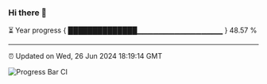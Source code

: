 ### Hi there 👋

⏳ Year progress { ██████████████▁▁▁▁▁▁▁▁▁▁▁▁▁▁▁▁ } 48.57 %

---

⏰ Updated on Wed, 26 Jun 2024 18:19:14 GMT

![Progress Bar CI](https://github.com/liununu/liununu/workflows/Progress%20Bar%20CI/badge.svg)
